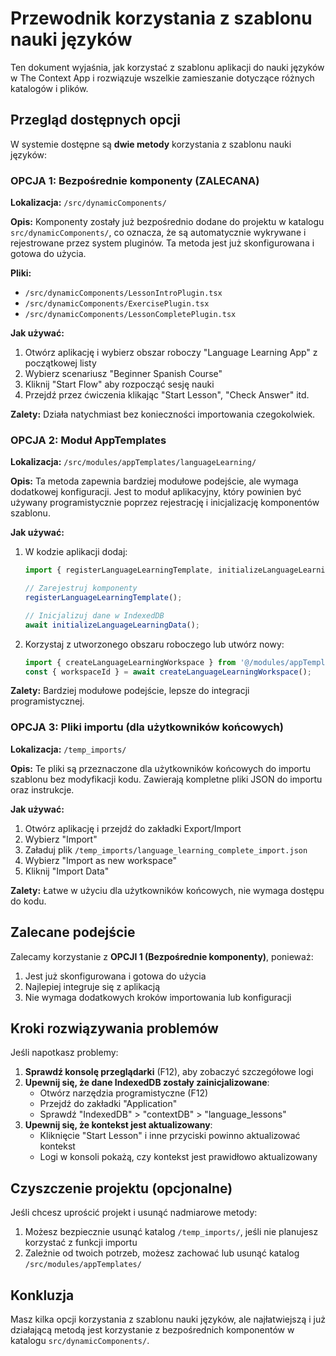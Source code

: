 # Przewodnik korzystania z szablonu nauki języków

Ten dokument wyjaśnia, jak korzystać z szablonu aplikacji do nauki języków w The Context App i rozwiązuje wszelkie zamieszanie dotyczące różnych katalogów i plików.

## Przegląd dostępnych opcji

W systemie dostępne są **dwie metody** korzystania z szablonu nauki języków:

### OPCJA 1: Bezpośrednie komponenty (ZALECANA)

**Lokalizacja:** `/src/dynamicComponents/` 

**Opis:** Komponenty zostały już bezpośrednio dodane do projektu w katalogu `src/dynamicComponents/`, co oznacza, że są automatycznie wykrywane i rejestrowane przez system pluginów. Ta metoda jest już skonfigurowana i gotowa do użycia.

**Pliki:**
- `/src/dynamicComponents/LessonIntroPlugin.tsx`
- `/src/dynamicComponents/ExercisePlugin.tsx`
- `/src/dynamicComponents/LessonCompletePlugin.tsx`

**Jak używać:**
1. Otwórz aplikację i wybierz obszar roboczy "Language Learning App" z początkowej listy
2. Wybierz scenariusz "Beginner Spanish Course"
3. Kliknij "Start Flow" aby rozpocząć sesję nauki
4. Przejdź przez ćwiczenia klikając "Start Lesson", "Check Answer" itd.

**Zalety:** Działa natychmiast bez konieczności importowania czegokolwiek.

### OPCJA 2: Moduł AppTemplates 

**Lokalizacja:** `/src/modules/appTemplates/languageLearning/`

**Opis:** Ta metoda zapewnia bardziej modułowe podejście, ale wymaga dodatkowej konfiguracji. Jest to moduł aplikacyjny, który powinien być używany programistycznie poprzez rejestrację i inicjalizację komponentów szablonu.

**Jak używać:**
1. W kodzie aplikacji dodaj:
   ```typescript
   import { registerLanguageLearningTemplate, initializeLanguageLearningData } from '@/modules/appTemplates/languageLearning';
   
   // Zarejestruj komponenty
   registerLanguageLearningTemplate();
   
   // Inicjalizuj dane w IndexedDB
   await initializeLanguageLearningData();
   ```

2. Korzystaj z utworzonego obszaru roboczego lub utwórz nowy:
   ```typescript
   import { createLanguageLearningWorkspace } from '@/modules/appTemplates/languageLearning';
   const { workspaceId } = await createLanguageLearningWorkspace();
   ```

**Zalety:** Bardziej modułowe podejście, lepsze do integracji programistycznej.

### OPCJA 3: Pliki importu (dla użytkowników końcowych)

**Lokalizacja:** `/temp_imports/`

**Opis:** Te pliki są przeznaczone dla użytkowników końcowych do importu szablonu bez modyfikacji kodu. Zawierają kompletne pliki JSON do importu oraz instrukcje.

**Jak używać:**
1. Otwórz aplikację i przejdź do zakładki Export/Import
2. Wybierz "Import"
3. Załaduj plik `/temp_imports/language_learning_complete_import.json` 
4. Wybierz "Import as new workspace"
5. Kliknij "Import Data"

**Zalety:** Łatwe w użyciu dla użytkowników końcowych, nie wymaga dostępu do kodu.

## Zalecane podejście

Zalecamy korzystanie z **OPCJI 1 (Bezpośrednie komponenty)**, ponieważ:
1. Jest już skonfigurowana i gotowa do użycia
2. Najlepiej integruje się z aplikacją
3. Nie wymaga dodatkowych kroków importowania lub konfiguracji

## Kroki rozwiązywania problemów

Jeśli napotkasz problemy:

1. **Sprawdź konsolę przeglądarki** (F12), aby zobaczyć szczegółowe logi
2. **Upewnij się, że dane IndexedDB zostały zainicjalizowane**:
   - Otwórz narzędzia programistyczne (F12) 
   - Przejdź do zakładki "Application" 
   - Sprawdź "IndexedDB" > "contextDB" > "language_lessons"
3. **Upewnij się, że kontekst jest aktualizowany**:
   - Kliknięcie "Start Lesson" i inne przyciski powinno aktualizować kontekst
   - Logi w konsoli pokażą, czy kontekst jest prawidłowo aktualizowany

## Czyszczenie projektu (opcjonalne)

Jeśli chcesz uprościć projekt i usunąć nadmiarowe metody:

1. Możesz bezpiecznie usunąć katalog `/temp_imports/`, jeśli nie planujesz korzystać z funkcji importu
2. Zależnie od twoich potrzeb, możesz zachować lub usunąć katalog `/src/modules/appTemplates/`

## Konkluzja

Masz kilka opcji korzystania z szablonu nauki języków, ale najłatwiejszą i już działającą metodą jest korzystanie z bezpośrednich komponentów w katalogu `src/dynamicComponents/`.